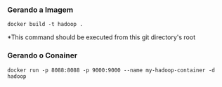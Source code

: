 ### Gerando a Imagem
```
docker build -t hadoop . 
```
*This command should be executed from this git directory's root
### Gerando o Conainer

```
docker run -p 8088:8088 -p 9000:9000 --name my-hadoop-container -d hadoop
```
